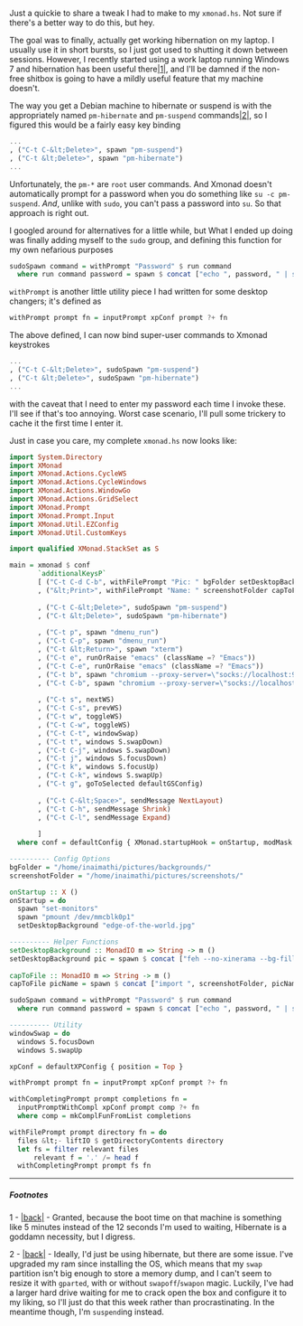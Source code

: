 Just a quickie to share a tweak I had to make to my `xmonad.hs`. Not sure if there's a better way to do this, but hey.

The goal was to finally, actually get working hibernation on my laptop. I usually use it in short bursts, so I just got used to shutting it down between sessions. However, I recently started using a work laptop running Windows 7 and hibernation has been useful there<a name="note-Mon-Oct-21-121457EDT-2013"></a>[|1|](#foot-Mon-Oct-21-121457EDT-2013), and I'll be damned if the non-free shitbox is going to have a mildly useful feature that my machine doesn't.

The way you get a Debian machine to hibernate or suspend is with the appropriately named `pm-hibernate` and `pm-suspend` commands<a name="note-Mon-Oct-21-121501EDT-2013"></a>[|2|](#foot-Mon-Oct-21-121501EDT-2013), so I figured this would be a fairly easy key binding

```haskell
...
, ("C-t C-&lt;Delete>", spawn "pm-suspend")
, ("C-t &lt;Delete>", spawn "pm-hibernate")
...
```

Unfortunately, the `pm-*` are `root` user commands. And Xmonad doesn't automatically prompt for a password when you do something like `su -c pm-suspend`. *And*, unlike with `sudo`, you can't pass a password into `su`. So that approach is right out.

I googled around for alternatives for a little while, but What I ended up doing was finally adding myself to the `sudo` group, and defining this function for my own nefarious purposes

```haskell
sudoSpawn command = withPrompt "Password" $ run command
  where run command password = spawn $ concat ["echo ", password, " | sudo -S ", command]
```

`withPrompt` is another little utility piece I had written for some desktop changers; it's defined as

```haskell
withPrompt prompt fn = inputPrompt xpConf prompt ?+ fn
```

The above defined, I can now bind super-user commands to Xmonad keystrokes

```haskell
...
, ("C-t C-&lt;Delete>", sudoSpawn "pm-suspend")
, ("C-t &lt;Delete>", sudoSpawn "pm-hibernate")
...
```

with the caveat that I need to enter my password each time I invoke these. I'll see if that's too annoying. Worst case scenario, I'll pull some trickery to cache it the first time I enter it.

Just in case you care, my complete `xmonad.hs` now looks like:

```haskell
import System.Directory
import XMonad
import XMonad.Actions.CycleWS
import XMonad.Actions.CycleWindows
import XMonad.Actions.WindowGo
import XMonad.Actions.GridSelect
import XMonad.Prompt
import XMonad.Prompt.Input
import XMonad.Util.EZConfig
import XMonad.Util.CustomKeys

import qualified XMonad.StackSet as S

main = xmonad $ conf
       `additionalKeysP`
       [ ("C-t C-d C-b", withFilePrompt "Pic: " bgFolder setDesktopBackground)
       , ("&lt;Print>", withFilePrompt "Name: " screenshotFolder capToFile)
         
       , ("C-t C-&lt;Delete>", sudoSpawn "pm-suspend")
       , ("C-t &lt;Delete>", sudoSpawn "pm-hibernate")
         
       , ("C-t p", spawn "dmenu_run")
       , ("C-t C-p", spawn "dmenu_run")
       , ("C-t &lt;Return>", spawn "xterm")
       , ("C-t e", runOrRaise "emacs" (className =? "Emacs"))
       , ("C-t C-e", runOrRaise "emacs" (className =? "Emacs"))
       , ("C-t b", spawn "chromium --proxy-server=\"socks://localhost:9050\" --incognito")
       , ("C-t C-b", spawn "chromium --proxy-server=\"socks://localhost:9050\" --user-agent=\"Mozilla/5.0 (Windows NT 5.1) AppleWebKit/537.4 (KHTML, like Gecko) Chrome/22.0.1229.94 Safari/537.4\"")
         
       , ("C-t s", nextWS)
       , ("C-t C-s", prevWS)
       , ("C-t w", toggleWS)
       , ("C-t C-w", toggleWS)
       , ("C-t C-t", windowSwap)
       , ("C-t t", windows S.swapDown)
       , ("C-t C-j", windows S.swapDown)
       , ("C-t j", windows S.focusDown)
       , ("C-t k", windows S.focusUp)
       , ("C-t C-k", windows S.swapUp)
       , ("C-t g", goToSelected defaultGSConfig)
         
       , ("C-t C-&lt;Space>", sendMessage NextLayout)
       , ("C-t C-h", sendMessage Shrink)
       , ("C-t C-l", sendMessage Expand)
         
       ]
  where conf = defaultConfig { XMonad.startupHook = onStartup, modMask = mod4Mask }

---------- Config Options
bgFolder = "/home/inaimathi/pictures/backgrounds/"
screenshotFolder = "/home/inaimathi/pictures/screenshots/"

onStartup :: X ()
onStartup = do
  spawn "set-monitors"
  spawn "pmount /dev/mmcblk0p1"
  setDesktopBackground "edge-of-the-world.jpg"

---------- Helper Functions
setDesktopBackground :: MonadIO m => String -> m ()
setDesktopBackground pic = spawn $ concat ["feh --no-xinerama --bg-fill ", bgFolder, pic]
        
capToFile :: MonadIO m => String -> m ()
capToFile picName = spawn $ concat ["import ", screenshotFolder, picName]

sudoSpawn command = withPrompt "Password" $ run command
  where run command password = spawn $ concat ["echo ", password, " | sudo -S ", command]

---------- Utility
windowSwap = do
  windows S.focusDown
  windows S.swapUp

xpConf = defaultXPConfig { position = Top }

withPrompt prompt fn = inputPrompt xpConf prompt ?+ fn

withCompletingPrompt prompt completions fn = 
  inputPromptWithCompl xpConf prompt comp ?+ fn
  where comp = mkComplFunFromList completions

withFilePrompt prompt directory fn = do
  files &lt;- liftIO $ getDirectoryContents directory
  let fs = filter relevant files
      relevant f = '.' /= head f
  withCompletingPrompt prompt fs fn
```


* * *
##### Footnotes

1 - <a name="foot-Mon-Oct-21-121457EDT-2013"></a>[|back|](#note-Mon-Oct-21-121457EDT-2013) - Granted, because the boot time on that machine is something like 5 minutes instead of the 12 seconds I'm used to waiting, Hibernate is a goddamn necessity, but I digress.

2 - <a name="foot-Mon-Oct-21-121501EDT-2013"></a>[|back|](#note-Mon-Oct-21-121501EDT-2013) - Ideally, I'd just be using hibernate, but there are some issue. I've upgraded my ram since installing the OS, which means that my `swap` partition isn't big enough to store a memory dump, and I can't seem to resize it with `gparted`, with or without `swapoff`/`swapon` magic. Luckily, I've had a larger hard drive waiting for me to crack open the box and configure it to my liking, so I'll just do that this week rather than procrastinating. In the meantime though, I'm `suspend`ing instead.

